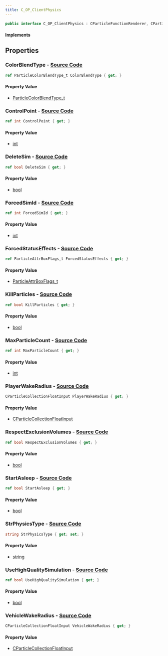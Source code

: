 ```yaml
---
title: C_OP_ClientPhysics
---
```


```csharp
public interface C_OP_ClientPhysics : CParticleFunctionRenderer, CParticleFunction, ISchemaClass<CParticleFunction>, ISchemaClass<CParticleFunctionRenderer>, ISchemaClass<C_OP_ClientPhysics>, ISchemaField, ISchemaClass, INativeHandle
```

#### Implements

## Properties

### **ColorBlendType** - [Source Code](https://github.com/swiftly-solution/swiftlys2/blob/main/managed/src/SwiftlyS2.Generated/Schemas/Interfaces/C_OP_ClientPhysics.cs#L38)

```csharp
ref ParticleColorBlendType_t ColorBlendType { get; }
```

#### Property Value

- [ParticleColorBlendType_t](/docs/api/shared/schemadefinitions/particlecolorblendtype_t)

### **ControlPoint** - [Source Code](https://github.com/swiftly-solution/swiftlys2/blob/main/managed/src/SwiftlyS2.Generated/Schemas/Interfaces/C_OP_ClientPhysics.cs#L34)

```csharp
ref int ControlPoint { get; }
```

#### Property Value

- [int](https://learn.microsoft.com/dotnet/api/system.int32)

### **DeleteSim** - [Source Code](https://github.com/swiftly-solution/swiftlys2/blob/main/managed/src/SwiftlyS2.Generated/Schemas/Interfaces/C_OP_ClientPhysics.cs#L32)

```csharp
ref bool DeleteSim { get; }
```

#### Property Value

- [bool](https://learn.microsoft.com/dotnet/api/system.boolean)

### **ForcedSimId** - [Source Code](https://github.com/swiftly-solution/swiftlys2/blob/main/managed/src/SwiftlyS2.Generated/Schemas/Interfaces/C_OP_ClientPhysics.cs#L36)

```csharp
ref int ForcedSimId { get; }
```

#### Property Value

- [int](https://learn.microsoft.com/dotnet/api/system.int32)

### **ForcedStatusEffects** - [Source Code](https://github.com/swiftly-solution/swiftlys2/blob/main/managed/src/SwiftlyS2.Generated/Schemas/Interfaces/C_OP_ClientPhysics.cs#L40)

```csharp
ref ParticleAttrBoxFlags_t ForcedStatusEffects { get; }
```

#### Property Value

- [ParticleAttrBoxFlags_t](/docs/api/shared/schemadefinitions/particleattrboxflags_t)

### **KillParticles** - [Source Code](https://github.com/swiftly-solution/swiftlys2/blob/main/managed/src/SwiftlyS2.Generated/Schemas/Interfaces/C_OP_ClientPhysics.cs#L30)

```csharp
ref bool KillParticles { get; }
```

#### Property Value

- [bool](https://learn.microsoft.com/dotnet/api/system.boolean)

### **MaxParticleCount** - [Source Code](https://github.com/swiftly-solution/swiftlys2/blob/main/managed/src/SwiftlyS2.Generated/Schemas/Interfaces/C_OP_ClientPhysics.cs#L26)

```csharp
ref int MaxParticleCount { get; }
```

#### Property Value

- [int](https://learn.microsoft.com/dotnet/api/system.int32)

### **PlayerWakeRadius** - [Source Code](https://github.com/swiftly-solution/swiftlys2/blob/main/managed/src/SwiftlyS2.Generated/Schemas/Interfaces/C_OP_ClientPhysics.cs#L20)

```csharp
CParticleCollectionFloatInput PlayerWakeRadius { get; }
```

#### Property Value

- [CParticleCollectionFloatInput](/docs/api/shared/schemadefinitions/cparticlecollectionfloatinput)

### **RespectExclusionVolumes** - [Source Code](https://github.com/swiftly-solution/swiftlys2/blob/main/managed/src/SwiftlyS2.Generated/Schemas/Interfaces/C_OP_ClientPhysics.cs#L28)

```csharp
ref bool RespectExclusionVolumes { get; }
```

#### Property Value

- [bool](https://learn.microsoft.com/dotnet/api/system.boolean)

### **StartAsleep** - [Source Code](https://github.com/swiftly-solution/swiftlys2/blob/main/managed/src/SwiftlyS2.Generated/Schemas/Interfaces/C_OP_ClientPhysics.cs#L18)

```csharp
ref bool StartAsleep { get; }
```

#### Property Value

- [bool](https://learn.microsoft.com/dotnet/api/system.boolean)

### **StrPhysicsType** - [Source Code](https://github.com/swiftly-solution/swiftlys2/blob/main/managed/src/SwiftlyS2.Generated/Schemas/Interfaces/C_OP_ClientPhysics.cs#L16)

```csharp
string StrPhysicsType { get; set; }
```

#### Property Value

- [string](https://learn.microsoft.com/dotnet/api/system.string)

### **UseHighQualitySimulation** - [Source Code](https://github.com/swiftly-solution/swiftlys2/blob/main/managed/src/SwiftlyS2.Generated/Schemas/Interfaces/C_OP_ClientPhysics.cs#L24)

```csharp
ref bool UseHighQualitySimulation { get; }
```

#### Property Value

- [bool](https://learn.microsoft.com/dotnet/api/system.boolean)

### **VehicleWakeRadius** - [Source Code](https://github.com/swiftly-solution/swiftlys2/blob/main/managed/src/SwiftlyS2.Generated/Schemas/Interfaces/C_OP_ClientPhysics.cs#L22)

```csharp
CParticleCollectionFloatInput VehicleWakeRadius { get; }
```

#### Property Value

- [CParticleCollectionFloatInput](/docs/api/shared/schemadefinitions/cparticlecollectionfloatinput)

